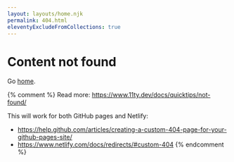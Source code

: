 ```yaml
---
layout: layouts/home.njk
permalink: 404.html
eleventyExcludeFromCollections: true
---
```

# Content not found

Go <a href="{{ '/' | url }}">home</a>.

{% comment %}
Read more: <https://www.11ty.dev/docs/quicktips/not-found/>

This will work for both GitHub pages and Netlify:

* <https://help.github.com/articles/creating-a-custom-404-page-for-your-github-pages-site/>
* <https://www.netlify.com/docs/redirects/#custom-404>
{% endcomment %}
